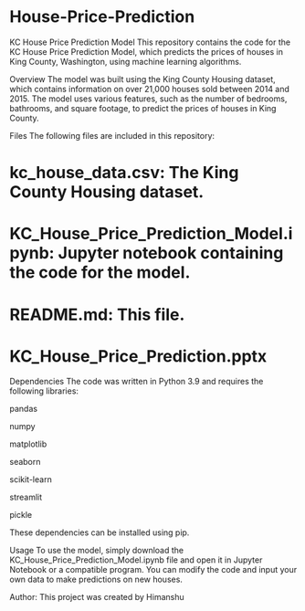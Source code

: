 # House-Price-Prediction
KC House Price Prediction Model
This repository contains the code for the KC House Price Prediction Model, which predicts the prices of houses in King County, Washington, using machine learning algorithms.

Overview
The model was built using the King County Housing dataset, which contains information on over 21,000 houses sold between 2014 and 2015. The model uses various features, such as the number of bedrooms, bathrooms, and square footage, to predict the prices of houses in King County.

Files
The following files are included in this repository:

# kc_house_data.csv: The King County Housing dataset.
# KC_House_Price_Prediction_Model.ipynb: Jupyter notebook containing the code for the model.
# README.md: This file.
# KC_House_Price_Prediction.pptx
Dependencies
The code was written in Python 3.9 and requires the following libraries:

pandas 

numpy

matplotlib

seaborn

scikit-learn

streamlit 

pickle

These dependencies can be installed using pip.

Usage
To use the model, simply download the KC_House_Price_Prediction_Model.ipynb file and open it in Jupyter Notebook or a compatible program. You can modify the code and input your own data to make predictions on new houses.

Author:
This project was created by Himanshu 

